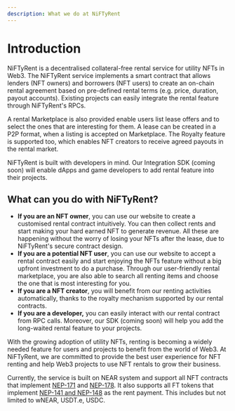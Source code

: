 ```yaml
---
description: What we do at NiFTyRent
---
```


# Introduction

NiFTyRent is a decentralised collateral-free rental service for utility NFTs in Web3. The NiFTyRent service implements a smart contract that allows lenders (NFT owners) and borrowers (NFT users) to create an on-chain rental agreement based on pre-defined rental terms (e.g. price, duration, payout accounts). Existing projects can easily integrate the rental feature through NiFTyRent's RPCs.

A rental Marketplace is also provided enable users list lease offers and to select the ones that are interesting for them. A lease can be created in a P2P format, when a listing is accepted on Marketplace. The Royalty feature is supported too, which enables NFT creators to receive agreed payouts in the rental market.

NiFTyRent is built with developers in mind. Our Integration SDK (coming soon) will enable dApps and game developers to add rental feature into their projects.

## What can you do with NiFTyRent?

* **If you are an NFT owner**, you can use our website to create a customised rental contract intuitively. You can then collect rents and start making your hard earned NFT to generate revenue. All these are happening without the worry of losing your NFTs after the lease, due to NiFTyRent's secure contract design.
* **If you are a potential NFT user**, you can use our website to accept a rental contract easily and start enjoying the NFTs feature without a big upfront investment to do a purchase. Through our user-friendly rental marketplace, you are also able to search all renting items and choose the one that is most interesting for you.&#x20;
* **If you are a NFT creator**, you will benefit from our renting activities automatically, thanks to the royalty mechanism supported by our rental contracts.
* **If you are a developer,** you can easily interact with our rental contract from RPC calls. Moreover, our SDK (coming soon) will help you add the long-waited rental feature to your projects.

With the growing adoption of utility NFTs, renting is becoming a widely needed feature for users and projects to benefit from the world of Web3. At NiFTyRent, we are committed to provide the best user experience for NFT renting and help Web3 projects to use NFT rentals to grow their business.&#x20;

Currently, the service is built on NEAR system and support all NFT contracts that implement [NEP-171](https://github.com/near/NEPs/blob/master/specs/Standards/Tokens/NonFungibleToken/Core.md) and [NEP-178](https://github.com/near/NEPs/blob/master/specs/Standards/Tokens/NonFungibleToken/ApprovalManagement.md). It also supports all FT tokens that implement [NEP-141 and NEP-148](https://nomicon.io/Standards/Tokens/FungibleToken/) as the rent payment. This includes but not limited to wNEAR, USDT.e, USDC.&#x20;

